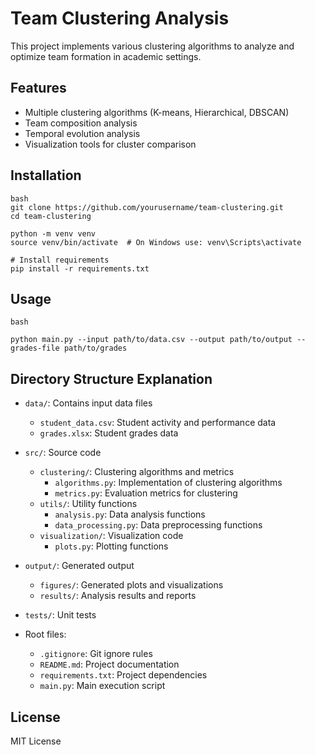 # Team Clustering Analysis

This project implements various clustering algorithms to analyze and optimize team formation in academic settings.

## Features

- Multiple clustering algorithms (K-means, Hierarchical, DBSCAN)
- Team composition analysis
- Temporal evolution analysis
- Visualization tools for cluster comparison

## Installation 

```
bash
git clone https://github.com/yourusername/team-clustering.git
cd team-clustering

python -m venv venv
source venv/bin/activate  # On Windows use: venv\Scripts\activate

# Install requirements
pip install -r requirements.txt
```

## Usage

```
bash

python main.py --input path/to/data.csv --output path/to/output --grades-file path/to/grades
```

## Directory Structure Explanation

- `data/`: Contains input data files
  - `student_data.csv`: Student activity and performance data
  - `grades.xlsx`: Student grades data

- `src/`: Source code
  - `clustering/`: Clustering algorithms and metrics
    - `algorithms.py`: Implementation of clustering algorithms
    - `metrics.py`: Evaluation metrics for clustering
  - `utils/`: Utility functions
    - `analysis.py`: Data analysis functions
    - `data_processing.py`: Data preprocessing functions
  - `visualization/`: Visualization code
    - `plots.py`: Plotting functions

- `output/`: Generated output
  - `figures/`: Generated plots and visualizations
  - `results/`: Analysis results and reports

- `tests/`: Unit tests

- Root files:
  - `.gitignore`: Git ignore rules
  - `README.md`: Project documentation
  - `requirements.txt`: Project dependencies
  - `main.py`: Main execution script

## License

MIT License
